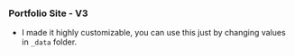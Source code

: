 ### Portfolio Site - V3

- I made it highly customizable, you can use this just by changing values in `_data` folder.
